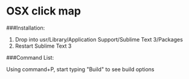OSX click map
=================

###Installation:

1. Drop into usr/Library/Application Support/Sublime Text 3/Packages
2. Restart Sublime Text 3


###Command List:

Using command+P, start typing "Build" to see build options